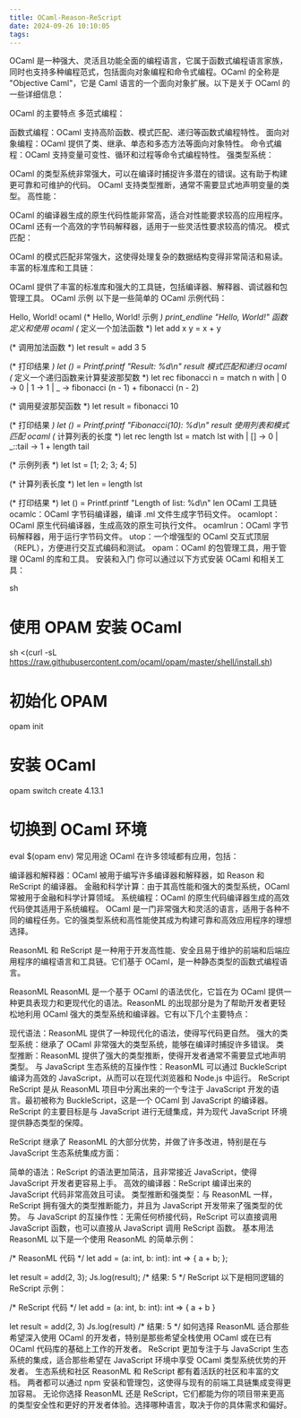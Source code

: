 ```yaml
---
title: OCaml-Reason-ReScript
date: 2024-09-26 10:10:05
tags:
---
```

OCaml 是一种强大、灵活且功能全面的编程语言，它属于函数式编程语言家族，同时也支持多种编程范式，包括面向对象编程和命令式编程。OCaml 的全称是 "Objective Caml"，它是 Caml 语言的一个面向对象扩展。以下是关于 OCaml 的一些详细信息：

OCaml 的主要特点
多范式编程：

函数式编程：OCaml 支持高阶函数、模式匹配、递归等函数式编程特性。
面向对象编程：OCaml 提供了类、继承、单态和多态方法等面向对象特性。
命令式编程：OCaml 支持变量可变性、循环和过程等命令式编程特性。
强类型系统：

OCaml 的类型系统非常强大，可以在编译时捕捉许多潜在的错误。这有助于构建更可靠和可维护的代码。
OCaml 支持类型推断，通常不需要显式地声明变量的类型。
高性能：

OCaml 的编译器生成的原生代码性能非常高，适合对性能要求较高的应用程序。
OCaml 还有一个高效的字节码解释器，适用于一些灵活性要求较高的情况。
模式匹配：

OCaml 的模式匹配非常强大，这使得处理复杂的数据结构变得非常简洁和易读。
丰富的标准库和工具链：

OCaml 提供了丰富的标准库和强大的工具链，包括编译器、解释器、调试器和包管理工具。
OCaml 示例
以下是一些简单的 OCaml 示例代码：

Hello, World!
ocaml
(* Hello, World! 示例 *)
print_endline "Hello, World!"
函数定义和使用
ocaml
(* 定义一个加法函数 *)
let add x y = x + y

(* 调用加法函数 *)
let result = add 3 5

(* 打印结果 *)
let () = Printf.printf "Result: %d\n" result
模式匹配和递归
ocaml
(* 定义一个递归函数来计算斐波那契数 *)
let rec fibonacci n =
  match n with
  | 0 -> 0
  | 1 -> 1
  | _ -> fibonacci (n - 1) + fibonacci (n - 2)

(* 调用斐波那契函数 *)
let result = fibonacci 10

(* 打印结果 *)
let () = Printf.printf "Fibonacci(10): %d\n" result
使用列表和模式匹配
ocaml
(* 计算列表的长度 *)
let rec length lst =
  match lst with
  | [] -> 0
  | _::tail -> 1 + length tail

(* 示例列表 *)
let lst = [1; 2; 3; 4; 5]

(* 计算列表长度 *)
let len = length lst

(* 打印结果 *)
let () = Printf.printf "Length of list: %d\n" len
OCaml 工具链
ocamlc：OCaml 字节码编译器，编译 .ml 文件生成字节码文件。
ocamlopt：OCaml 原生代码编译器，生成高效的原生可执行文件。
ocamlrun：OCaml 字节码解释器，用于运行字节码文件。
utop：一个增强型的 OCaml 交互式顶层（REPL），方便进行交互式编码和测试。
opam：OCaml 的包管理工具，用于管理 OCaml 的库和工具。
安装和入门
你可以通过以下方式安装 OCaml 和相关工具：

sh
# 使用 OPAM 安装 OCaml
sh <(curl -sL https://raw.githubusercontent.com/ocaml/opam/master/shell/install.sh)

# 初始化 OPAM
opam init

# 安装 OCaml
opam switch create 4.13.1

# 切换到 OCaml 环境
eval $(opam env)
常见用途
OCaml 在许多领域都有应用，包括：

编译器和解释器：OCaml 被用于编写许多编译器和解释器，如 Reason 和 ReScript 的编译器。
金融和科学计算：由于其高性能和强大的类型系统，OCaml 常被用于金融和科学计算领域。
系统编程：OCaml 的原生代码编译器生成的高效代码使其适用于系统编程。
OCaml 是一门非常强大和灵活的语言，适用于各种不同的编程任务。它的强类型系统和高性能使其成为构建可靠和高效应用程序的理想选择。


ReasonML 和 ReScript 是一种用于开发高性能、安全且易于维护的前端和后端应用程序的编程语言和工具链。它们基于 OCaml，是一种静态类型的函数式编程语言。

ReasonML
ReasonML 是一个基于 OCaml 的语法优化，它旨在为 OCaml 提供一种更具表现力和更现代化的语法。ReasonML 的出现部分是为了帮助开发者更轻松地利用 OCaml 强大的类型系统和编译器。它有以下几个主要特点：

现代语法：ReasonML 提供了一种现代化的语法，使得写代码更自然。
强大的类型系统：继承了 OCaml 非常强大的类型系统，能够在编译时捕捉许多错误。
类型推断：ReasonML 提供了强大的类型推断，使得开发者通常不需要显式地声明类型。
与 JavaScript 生态系统的互操作性：ReasonML 可以通过 BuckleScript 编译为高效的 JavaScript，从而可以在现代浏览器和 Node.js 中运行。
ReScript
ReScript 是从 ReasonML 项目中分离出来的一个专注于 JavaScript 开发的语言。最初被称为 BuckleScript，这是一个 OCaml 到 JavaScript 的编译器。ReScript 的主要目标是与 JavaScript 进行无缝集成，并为现代 JavaScript 环境提供静态类型的保障。

ReScript 继承了 ReasonML 的大部分优势，并做了许多改进，特别是在与 JavaScript 生态系统集成方面：

简单的语法：ReScript 的语法更加简洁，且非常接近 JavaScript，使得 JavaScript 开发者更容易上手。
高效的编译器：ReScript 编译出来的 JavaScript 代码非常高效且可读。
类型推断和强类型：与 ReasonML 一样，ReScript 拥有强大的类型推断能力，并且为 JavaScript 开发带来了强类型的优势。
与 JavaScript 的互操作性：无需任何桥接代码，ReScript 可以直接调用 JavaScript 函数，也可以直接从 JavaScript 调用 ReScript 函数。
基本用法
ReasonML
以下是一个使用 ReasonML 的简单示例：

/* ReasonML 代码 */
let add = (a: int, b: int): int => {
  a + b;
};

let result = add(2, 3);
Js.log(result); /* 结果: 5 */
ReScript
以下是相同逻辑的 ReScript 示例：

/* ReScript 代码 */
let add = (a: int, b: int): int => {
  a + b
}

let result = add(2, 3)
Js.log(result) /* 结果: 5 */
如何选择
ReasonML 适合那些希望深入使用 OCaml 的开发者，特别是那些希望全栈使用 OCaml 或在已有 OCaml 代码库的基础上工作的开发者。
ReScript 更加专注于与 JavaScript 生态系统的集成，适合那些希望在 JavaScript 环境中享受 OCaml 类型系统优势的开发者。
生态系统和社区
ReasonML 和 ReScript 都有着活跃的社区和丰富的文档。
两者都可以通过 npm 安装和管理包，这使得与现有的前端工具链集成变得更加容易。
无论你选择 ReasonML 还是 ReScript，它们都能为你的项目带来更高的类型安全性和更好的开发者体验。选择哪种语言，取决于你的具体需求和偏好。